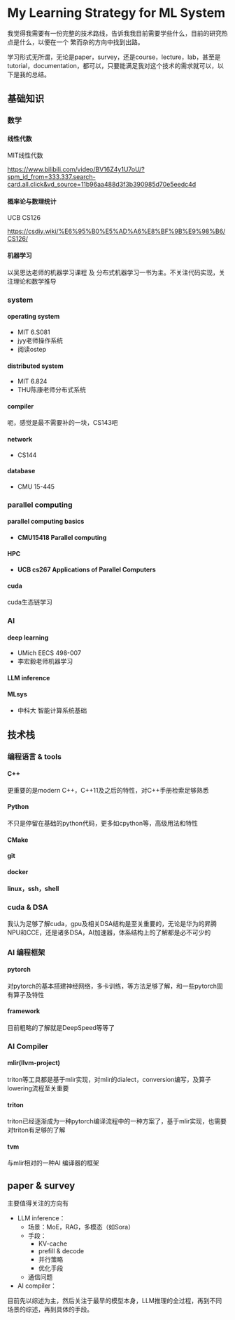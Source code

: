 # My Learning Strategy for ML System

我觉得我需要有一份完整的技术路线，告诉我我目前需要学些什么，目前的研究热点是什么，以便在一个 繁而杂的方向中找到出路。

学习形式无所谓，无论是paper，survey，还是course，lecture，lab，甚至是tutorial，documentation，都可以，只要能满足我对这个技术的需求就可以，以下是我的总结。

## 基础知识

### 数学

#### 线性代数

MIT线性代数

https://www.bilibili.com/video/BV16Z4y1U7oU/?spm_id_from=333.337.search-card.all.click&vd_source=11b96aa488d3f3b390985d70e5eedc4d

#### 概率论与数理统计

UCB CS126

https://csdiy.wiki/%E6%95%B0%E5%AD%A6%E8%BF%9B%E9%98%B6/CS126/

#### 机器学习

以吴恩达老师的机器学习课程 及 分布式机器学习一书为主。不关注代码实现，关注理论和数学推导

### system

#### operating system

- MIT 6.S081
- jyy老师操作系统
- 阅读ostep 

#### distributed system

- MIT 6.824
- THU陈康老师分布式系统

#### compiler

呃，感觉是最不需要补的一块，CS143吧

#### network

- CS144

#### database

- CMU 15-445 

### parallel computing

#### parallel computing basics

- #### CMU15418 Parallel computing

#### HPC

- #### UCB cs267 Applications of Parallel Computers

#### cuda

cuda生态链学习

### AI

#### deep learning

- UMich EECS 498-007
- 李宏毅老师机器学习 

#### LLM inference



#### MLsys

- 中科大 智能计算系统基础

## 技术栈

### 编程语言 & tools

#### C++

更重要的是modern C++，C++11及之后的特性，对C++手册检索足够熟悉

#### Python

不只是停留在基础的python代码，更多如cpython等，高级用法和特性

#### CMake

#### git

#### docker

#### linux，ssh，shell

### cuda & DSA

我认为足够了解cuda，gpu及相关DSA结构是至关重要的，无论是华为的昇腾NPU和CCE，还是诸多DSA，AI加速器，体系结构上的了解都是必不可少的

### AI 编程框架

#### pytorch

对pytorch的基本搭建神经网络，多卡训练，等方法足够了解，和一些pytorch固有算子及特性

#### framework

目前粗略的了解就是DeepSpeed等等了

### AI Compiler

#### mlir(llvm-project)

triton等工具都是基于mlir实现，对mlir的dialect，conversion编写，及算子lowering流程至关重要

#### triton

triton已经逐渐成为一种pytorch编译流程中的一种方案了，基于mlir实现，也需要对triton有足够的了解

#### tvm

与mlir相对的一种AI 编译器的框架



## paper & survey

主要值得关注的方向有

- LLM inference：
  - 场景：MoE，RAG，多模态（如Sora）
  - 手段：
    - KV-cache
    - prefill & decode
    - 并行策略
    - 优化手段
  - 通信问题
- AI compiler：

目前先以综述为主，然后关注于最早的模型本身，LLM推理的全过程，再到不同场景的综述，再到具体的手段。

